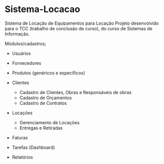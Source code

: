 # Sistema-Locacao
Sistema de Locação de Equipamentos para Locação
    Projeto desenvolvido para o TCC (trabalho de conclusão de curso), do curso de Sistemas de Informação.
    
Módulos/cadastros;

- Usuários

- Fornecedores

- Produtos (genéricos e específicos)

- Clientes
    <ul>
        <li>Cadastro de Clientes, Obras e Responsáveis de obras</li>
        <li>Cadastro de Orçamentos</li>
        <li>Cadastro de Contratos</li>
    </ul>

- Locações
    <ul>
        <li>Gerenciamento de Locações</li>
        <li>Entregas e Retiradas</li>
    </ul>

- Faturas

- Tarefas (Dashboard)

- Relatórios
